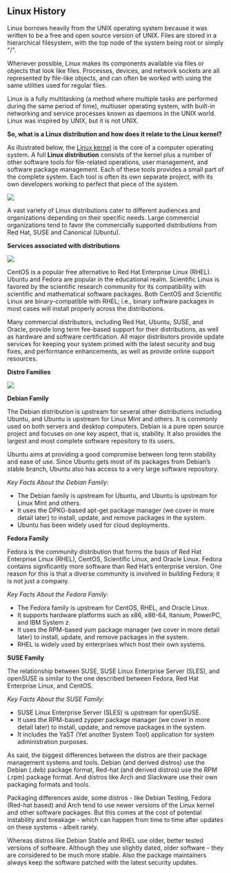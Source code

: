 ## Linux History

Linux borrows heavily from the UNIX operating system because it was written to be a free and open source version of UNIX. Files are stored in a hierarchical filesystem, with the top node of the system being root or simply "/".

Whenever possible, Linux makes its components available via files or objects that look like files. Processes, devices, and network sockets are all represented by file-like objects, and can often be worked with using the same utilities used for regular files.

Linux is a fully multitasking (a method where multiple tasks are performed during the same period of time), multiuser operating system, with built-in networking and service processes known as daemons in the UNIX world. Linux was inspired by UNIX, but it is not UNIX.

**So, what is a Linux distribution and how does it relate to the Linux kernel?**

As illustrated below, the [Linux kernel](http://www.kernel.org) is the core of a computer operating system. A full **Linux distribution** consists of the kernel plus a number of other software tools for file-related operations, user management, and software package management. Each of these tools provides a small part of the complete system. Each tool is often its own separate project, with its own developers working to perfect that piece of the system.

<img align="center" src="./images/linux-intro.png"/>

A vast variety of Linux distributions cater to different audiences and organizations depending on their specific needs. Large commercial organizations tend to favor the commercially supported distributions from Red Hat, SUSE and Canonical (Ubuntu).

**Services associated with distributions**

<img align="center" src="./images/services-distributions.png"/>

CentOS is a popular free alternative to Red Hat Enterprise Linux (RHEL). Ubuntu and Fedora are popular in the educational realm. Scientific Linux is favored by the scientific research community for its compatibility with scientific and mathematical software packages. Both CentOS and Scientific Linux are binary-compatible with RHEL; i.e., binary software packages in most cases will install properly across the distributions.

Many commercial distributors, including Red Hat, Ubuntu, SUSE, and Oracle, provide long term fee-based support for their distributions, as well as hardware and software certification. All major distributors provide update services for keeping your system primed with the latest security and bug fixes, and performance enhancements, as well as provide online support resources.

**Distro Families**

<img align="center" src="./images/linuxkernel-distros.png"/>

**Debian Family**

The Debian distribution is upstream for several other distributions including Ubuntu, and Ubuntu is upstream for Linux Mint and others. It is commonly used on both servers and desktop computers. Debian is a pure open source project and focuses on one key aspect, that is, stability. It also provides the largest and most complete software repository to its users.

Ubuntu aims at providing a good compromise between long term stability and ease of use. Since Ubuntu gets most of its packages from Debian’s stable branch, Ubuntu also has access to a very large software repository.

_Key Facts About the Debian Family:_

* The Debian family is upstream for Ubuntu, and Ubuntu is upstream for Linux Mint and others.
* It uses the DPKG-based apt-get package manager (we cover in more detail later) to install, update, and remove packages in the system.
* Ubuntu has been widely used for cloud deployments.

**Fedora Family**

Fedora is the community distribution that forms the basis of Red Hat Enterprise Linux (RHEL), CentOS, Scientific Linux, and Oracle Linux. Fedora contains significantly more software than Red Hat’s enterprise version. One reason for this is that a diverse community is involved in building Fedora; it is not just a company.

_Key Facts About the Fedora Family:_

* The Fedora family is upstream for CentOS, RHEL, and Oracle Linux.
* It supports hardware platforms such as x86, x86-64, Itanium, PowerPC, and IBM System z.
* It uses the RPM-based yum package manager (we cover in more detail later) to install, update, and remove packages in the system.
* RHEL is widely used by enterprises which host their own systems.

**SUSE Family**

The relationship between SUSE, SUSE Linux Enterprise Server (SLES), and openSUSE is similar to the one described between Fedora, Red Hat Enterprise Linux, and CentOS.

_Key Facts About the SUSE Family:_

* SUSE Linux Enterprise Server (SLES) is upstream for openSUSE.
* It uses the RPM-based zypper package manager (we cover in more detail later) to install, update, and remove packages in the system.
* It includes the YaST (Yet another System Tool) application for system administration purposes.

As said, the biggest differences between the distros are their package management systems and tools.
Debian (and derived distros) use the Debian (.deb) package format, Red-hat (and derived distros) use the RPM (.rpm) package format. And distros like Arch and Slackware use their own packaging formats and tools.

Packaging differences aside, some distros - like Debian Testing, Fedora (Red-hat based) and Arch tend to use newer versions of the Linux kernel and other software packages. But this comes at the cost of potential instability and breakage - which can happen from time to time after updates on these systems - albeit rarely.

Whereas distros like Debian Stable and RHEL use older, better tested versions of software. Although they use slightly dated, older software - they are considered to be much more stable. Also the package maintainers always keep the software patched with the latest security updates.
